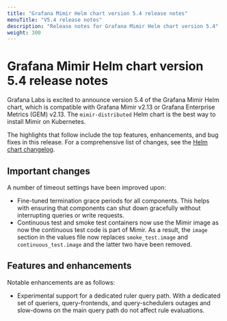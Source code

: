 ```yaml
---
title: "Grafana Mimir Helm chart version 5.4 release notes"
menuTitle: "V5.4 release notes"
description: "Release notes for Grafana Mimir Helm chart version 5.4"
weight: 300
---
```


# Grafana Mimir Helm chart version 5.4 release notes

Grafana Labs is excited to announce version 5.4 of the Grafana Mimir Helm chart, which is compatible with Grafana Mimir v2.13 or Grafana Enterprise Metrics (GEM) v2.13. The `mimir-distributed` Helm chart is the best way to install Mimir on Kubernetes.

The highlights that follow include the top features, enhancements, and bug fixes in this release. For a comprehensive list of changes, see the [Helm chart changelog](https://github.com/grafana/mimir/tree/main/operations/helm/charts/mimir-distributed/CHANGELOG.md).

## Important changes

A number of timeout settings have been improved upon:

- Fine-tuned termination grace periods for all components. This helps with ensuring that components can shut down gracefully without interrupting queries or write requests.
- Continuous test and smoke test containers now use the Mimir image as now the continuous test code is part of Mimir.
  As a result, the `image` section in the values file now replaces `smoke_test.image` and `continuous_test.image` and the latter two have been removed.

## Features and enhancements

Notable enhancements are as follows:

- Experimental support for a dedicated ruler query path. With a dedicated set of queriers, query-frontends, and 
  query-schedulers outages and slow-downs on the main query path do not affect rule evaluations.

